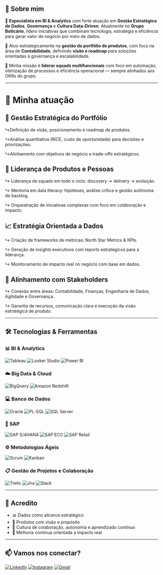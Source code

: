 ## 👋 Sobre mim

🎯 **Especialista em BI & Analytics** com forte atuação em **Gestão Estratégica de Dados**, **Governança** e **Cultura Data-Driven**. Atualmente no **Grupo Boticário**, lidero iniciativas que combinam tecnologia, estratégia e eficiência para gerar valor de negócio por meio de dados.

💼 Atuo estrategicamente na **gestão do portfólio de produtos**, com foco na área de **Contabilidade**, definindo **visão e roadmap** para soluções orientadas à governança e escalabilidade. 

🚀 Minha missão é **liderar squads multifuncionais** com foco em automação, otimização de processos e eficiência operacional — sempre alinhados aos OKRs do grupo.

---

# 🧠 Minha atuação

## 🎯 Gestão Estratégica do Portfólio
↪️Definição de visão, posicionamento e roadmap de produtos.

↪️Análise quantitativa (RICE, custo de oportunidade) para decisões e priorizações.

↪️Alinhamento com objetivos de negócio e trade-offs estratégicos.

## 🤝 Liderança de Produtos e Pessoas
↪️ Liderança de squads em todo o ciclo: discovery → delivery → evolução.

↪️ Mentoria em data literacy: hipóteses, análise crítica e gestão autônoma de backlog.

↪️ Orquestração de iniciativas complexas com foco em colaboração e impacto.

## 📈 Estratégia Orientada a Dados
↪️ Criação de frameworks de métricas: North Star Metrics & KPIs.

↪️ Geração de insights executivos com reports estratégicos para a liderança.

↪️ Monitoramento de impacto real no negócio com base em dados.

## 🤝 Alinhamento com Stakeholders
↪️ Conexão entre áreas: Contabilidade, Finanças, Engenharia de Dados, Agilidade e Governança.

↪️ Garantia de recursos, comunicação clara e execução da visão estratégica de produto.

---

## 🛠️ Tecnologias & Ferramentas

### 📊 BI & Analytics
![Tableau](https://img.shields.io/badge/Tableau-E97627?style=for-the-badge&logo=tableau&logoColor=white)  ![Looker Studio](https://img.shields.io/badge/Looker_Studio-4285F4?style=for-the-badge&logo=googleanalytics&logoColor=white)  ![Power BI](https://img.shields.io/badge/Power_BI-F2C811?style=for-the-badge&logo=microsoftpowerbi&logoColor=black)

### ☁️ Big Data & Cloud
![BigQuery](https://img.shields.io/badge/BigQuery-4285F4?style=for-the-badge&logo=googlecloud&logoColor=white)  ![Amazon Redshift](https://img.shields.io/badge/Amazon_Redshift-ff9900?style=for-the-badge&logo=amazonaws&logoColor=white)

### 💻 Banco de Dados
![Oracle](https://img.shields.io/badge/Oracle-F80000?style=for-the-badge&logo=oracle&logoColor=white)  ![PL-SQL](https://img.shields.io/badge/PL--SQL-F80000?style=for-the-badge&logo=oracle&logoColor=white)  ![SQL Server](https://img.shields.io/badge/SQL_Server-CC2927?style=for-the-badge&logo=microsoft-sql-server&logoColor=white)

### 🏢 SAP
![SAP S/4HANA](https://img.shields.io/badge/SAP_S4HANA-0FAAFF?style=for-the-badge&logo=sap&logoColor=white)  ![SAP ECC](https://img.shields.io/badge/SAP_ECC-0FAAFF?style=for-the-badge&logo=sap&logoColor=white)  ![SAP Retail](https://img.shields.io/badge/SAP_Retail-0FAAFF?style=for-the-badge&logo=sap&logoColor=white)

### ⚙️ Metodologias Ágeis
![Scrum](https://img.shields.io/badge/Scrum-000000?style=for-the-badge&logo=scrumalliance&logoColor=white)  ![Kanban](https://img.shields.io/badge/Kanban-0052CC?style=for-the-badge&logo=kanban&logoColor=white)  

### 📋 Gestão de Projetos e Colaboração
![Trello](https://img.shields.io/badge/Trello-0052CC?style=for-the-badge&logo=trello&logoColor=white)  ![Jira](https://img.shields.io/badge/Jira-0052CC?style=for-the-badge&logo=jira&logoColor=white)  ![Slack](https://img.shields.io/badge/Slack-4A154B?style=for-the-badge&logo=slack&logoColor=white)


---

## 🌱 Acredito
- 📊 Dados como alicerce estratégico
- 🧭 Produtos com visão e propósito
- 🤝 Cultura de colaboração, autonomia e aprendizado contínuo
- 🔄 Melhoria contínua orientada a impacto real

---

## 📫 Vamos nos conectar?

[![LinkedIn](https://img.shields.io/badge/LinkedIn-0077B5?style=for-the-badge&logo=linkedin&logoColor=white)](https://www.linkedin.com/in/kellycristina-costa/)  [![Instagram](https://img.shields.io/badge/Instagram-E4405F?style=for-the-badge&logo=instagram&logoColor=white)](https://www.instagram.com/kelly_cristina_helo/) [![Gmail](https://img.shields.io/badge/Gmail-D14836?style=for-the-badge&logo=gmail&logoColor=white)](mailto:ksantoshelo@gmail.com)


